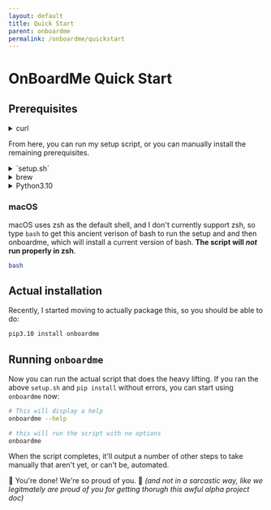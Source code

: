 ```yaml
---
layout: default
title: Quick Start
parent: onboardme
permalink: /onboardme/quickstart
---
```


# OnBoardMe Quick Start

## Prerequisites

<details>
        <summary>curl</summary>

        First, make sure you have curl, but it *should* be there already be on macOS.

        ~~~ bash
          # if this doesn't return anything, you need to install curl
          which curl
        ~~~

        If it's not there on Linux, you can install it with `apt` or use any default package manager like yum, or whatever people who use gentoo use

        ```bash
          # Debian/Ubuntu
          sudo apt install -y curl
        ```

</details>

From here, you can run my setup script, or you can manually install the
remaining prerequisites.

<details>
  <summary>`setup.sh`</summary>

  Download and run the setup script to install git, brew, python, and python dependencies. The `setup.sh` will ask for your password to install things. Run the following from your home directory:

  ```bash
  # Download the setup.sh; you may have to install curl, see above codeblock
  curl -O https://raw.githubusercontent.com/jessebot/onboardme/main/setup.sh

  # give it execute permissions
  chmod 0500 ./setup.sh
  ```

  ## run the setup.sh script
  This is to install dependencies and clone the onboardme repo.

  ```bash
  # NOTE THE . before the script! *Very* important!
  . ./setup.sh

  # just in case you didn't run the above script with .
  source ~/.bash_profile || source ~/.bashrc
  ```
  
</details>


<details>
  <summary>brew</summary>

  As per the [brew](https://brew.sh) documentation:

  ```bash
  /bin/bash -c "$(curl -fsSL https://raw.githubusercontent.com/Homebrew/install/HEAD/install.sh)"
  ```
  
</details>

<details>
  <summary>Python3.10</summary>

  ```bash
  brew install python@3.10
  ```

</details>

### macOS
macOS uses zsh as the default shell, and I don't currently support zsh, so type
`bash` to get this ancient verison of bash to run the setup and and then
onboardme, which will install a current version of bash. **The script will *not* 
run properly in zsh**.

```bash
bash
```

## Actual installation

Recently, I started moving to actually package this, so you should be able to
do:
```bash
pip3.10 install onboardme
```

## Running `onboardme`
Now you can run the actual script that does the heavy lifting. If you ran the
above `setup.sh` and `pip install` without errors, you can start using
`onboardme` now:

```bash
# This will display a help
onboardme --help

# this will run the script with no options
onboardme
```

When the script completes, it'll output a number of other steps to take manually that aren't yet, or can't be, automated.

🎉 You're done! We're so proud of you. 🥹 _(and not in a sarcastic way, like we legitmately are proud of you for getting thorugh this awful alpha project doc)_
